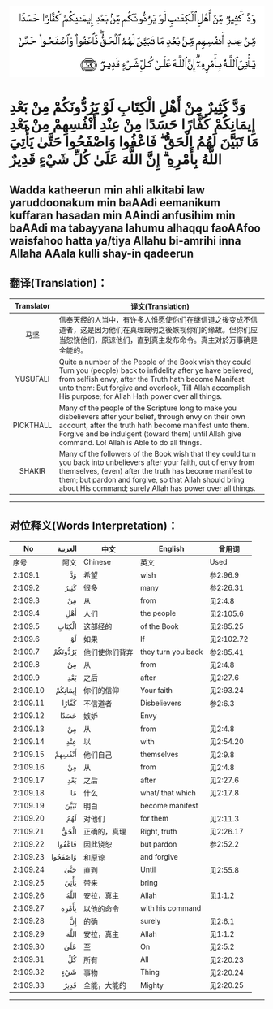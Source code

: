 ![002:109](images/002_109.gif)

#    وَدَّ كَثِيرٌ مِنْ أَهْلِ الْكِتَابِ لَوْ يَرُدُّونَكُمْ مِنْ بَعْدِ إِيمَانِكُمْ كُفَّارًا حَسَدًا مِنْ عِنْدِ أَنْفُسِهِمْ مِنْ بَعْدِ مَا تَبَيَّنَ لَهُمُ الْحَقُّ ۖ فَاعْفُوا وَاصْفَحُوا حَتَّىٰ يَأْتِيَ اللَّهُ بِأَمْرِهِ ۗ إِنَّ اللَّهَ عَلَىٰ كُلِّ شَيْءٍ قَدِيرٌ

## Wadda katheerun min ahli alkitabi law yaruddoonakum min baAAdi eemanikum kuffaran hasadan min AAindi anfusihim min baAAdi ma tabayyana lahumu alhaqqu faoAAfoo waisfahoo hatta ya/tiya Allahu bi-amrihi inna Allaha AAala kulli shay-in qadeerun

## 翻译(Translation)：

| Translator | 译文(Translation)                                            |
| :--------: | ------------------------------------------------------------ |
|    马坚    | 信奉天经的人当中，有许多人惟愿使你们在继信道之後变成不信道者，这是因为他们在真理既明之後嫉视你们的缘故。但你们应当恕饶他们，原谅他们，直到真主发布命令。真主对於万事确是全能的。 |
|  YUSUFALI  | Quite a number of the People of the Book wish they could Turn you (people) back to infidelity after ye have believed, from selfish envy, after the Truth hath become Manifest unto them: But forgive and overlook, Till Allah accomplish His purpose; for Allah Hath power over all things. |
| PICKTHALL  | Many of the people of the Scripture long to make you disbelievers after your belief, through envy on their own account, after the truth hath become manifest unto them. Forgive and be indulgent (toward them) until Allah give command. Lo! Allah is Able to do all things. |
|   SHAKIR   | Many of the followers of the Book wish that they could turn you back into unbelievers after your faith, out of envy from themselves, (even) after the truth has become manifest to them; but pardon and forgive, so that Allah should bring about His command; surely Allah has power over all things. |

---

## 对位释义(Words Interpretation)：

| No       | العربية | 中文           | English            | 曾用词     |
| -------- | ------: | -------------- | ------------------ | ---------- |
| 序号     |    阿文 | Chinese        | 英文               | Used       |
| 2:109.1  |      وَدَّ | 希望           | wish               | 参2:96.9   |
| 2:109.2  |    كَثِيرٌ | 很多           | many               | 参2:26.31  |
| 2:109.3  |      مِنْ | 从             | from               | 见2:4.8    |
| 2:109.4  |     أَهْلِ | 人们           | the people         | 见2:105.6  |
| 2:109.5  |  الْكِتَابِ | 这部经的       | of the Book        | 见2:85.25  |
| 2:109.6  |      لَوْ | 如果           | If                 | 见2:102.72 |
| 2:109.7  | يَرُدُّونَكُمْ | 他们使你们背弃 | they turn you back | 参2:85.41  |
| 2:109.8  |      مِنْ | 从             | from               | 见2:4.8    |
| 2:109.9  |     بَعْدِ | 之后           | after              | 见2:27.6   |
| 2:109.10 | إِيمَانِكُمْ | 你们的信仰     | Your faith         | 见2:93.24  |
| 2:109.11 |   كُفَّارًا | 不信道者       | Disbelievers       | 参2:6.3    |
| 2:109.12 |    حَسَدًا | 嫉妒           | Envy               |            |
| 2:109.13 |      مِنْ | 从             | from               | 见2:4.8    |
| 2:109.14 |     عِنْدِ | 以             | with               | 见2:54.20  |
| 2:109.15 |  أَنْفُسِهِمْ | 他们自己       | themselves         | 见2:9.8    |
| 2:109.16 |      مِنْ | 从             | from               | 见2:4.8    |
| 2:109.17 |     بَعْدِ | 之后           | after              | 见2:27.6   |
| 2:109.18 |      مَا | 什么           | what/ that which   | 见2:17.8   |
| 2:109.19 |    تَبَيَّنَ | 明白           | become manifest    |            |
| 2:109.20 |     لَهُمُ | 对他们         | for them           | 见2:11.3   |
| 2:109.21 |    الْحَقُّ | 正确的，真理   | Right, truth       | 见2:26.17  |
| 2:109.22 |  فَاعْفُوا | 因此饶恕       | but pardon         | 参2:52.2   |
| 2:109.23 | وَاصْفَحُوا | 和原谅         | and forgive        |            |
| 2:109.24 |     حَتَّىٰ | 直到           | Until              | 见2:55.8   |
| 2:109.25 |    يَأْتِيَ | 带来           | bring              |            |
| 2:109.26 |    اللَّهُ | 安拉，真主     | Allah              | 见1:1.2    |
| 2:109.27 |   بِأَمْرِهِ | 以他的命令     | with his command   |            |
| 2:109.28 |      إِنَّ | 的确           | surely             | 见2:6.1    |
| 2:109.29 |    اللَّهَ | 安拉，真主     | Allah              | 见1:1.2    |
| 2:109.30 |     عَلَىٰ | 至             | On                 | 见2:5.2    |
| 2:109.31 |      كُلِّ | 所有           | All                | 见2:20.23  |
| 2:109.32 |     شَيْءٍ | 事物           | Thing              | 见2:20.24  |
| 2:109.33 |    قَدِيرٌ | 全能，大能的   | Mighty             | 见2:20.25  |

---
